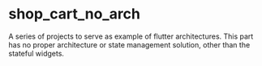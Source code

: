 # shop_cart_no_arch

A series of projects to serve as example of flutter architectures. This part has no proper architecture or state 
management solution, other than the stateful widgets.
